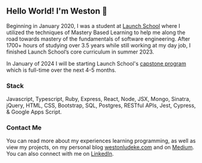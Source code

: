 ## Hello World! I'm Weston 👋 

Beginning in January 2020, I was a student at [Launch School](https://launchschool.com) where I utilized the techniques of Mastery Based Learning to help me along the road towards mastery of the fundamentals of software engineering. After 1700+ hours of studying over 3.5 years while still working at my day job, I finished Launch School’s core curriculum in summer 2023.

In January of 2024 I will be starting Launch School's [capstone program](https://public.launchschool.com/capstone) which is full-time over the next 4-5 months.

### Stack

Javascript, Typescript, Ruby, Express, React, Node, JSX, Mongo, Sinatra, jQuery, HTML, CSS, Bootstrap, SQL, Postgres, RESTful APIs, Jest, Cypress, & Google Apps Script.

### Contact Me

You can read more about my experiences learning programming, as well as view my projects, on my personal blog [westonludeke.com](https://westonludeke.com) and on [Medium](https://westonludeke.medium.com/). You can also connect with me on [LinkedIn](https://linkedin.com/in/westonludeke).


<!--
**westonludeke/westonludeke** is a ✨ _special_ ✨ repository because its `README.md` (this file) appears on your GitHub profile.

Here are some ideas to get you started:

- 🔭 I’m currently working on ...
- 🌱 I’m currently learning ...
- 👯 I’m looking to collaborate on ...
- 🤔 I’m looking for help with ...
- 💬 Ask me about ...
- 📫 How to reach me: ...
- 😄 Pronouns: ...
- ⚡ Fun fact: ...
-->
